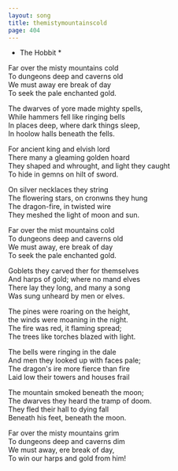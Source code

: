 ```yaml
---
layout: song
title: themistymountainscold
page: 404
---
```


* The Hobbit *  

Far over the misty mountains cold  
To dungeons deep and caverns old  
We must away ere break of day  
To seek the pale enchanted gold.  

The dwarves of yore made mighty spells,  
While hammers fell like ringing bells  
In places deep, where dark things sleep,  
In hoolow halls beneath the fells.  

For ancient king and elvish lord  
There many a gleaming golden hoard  
They shaped and whrought, and light they caught  
To hide in gemns on hilt of sword.  

On silver necklaces they string  
The flowering stars, on cronwns they hung  
The dragon-fire, in twisted wire  
They meshed the light of moon and sun.  

Far over the mist mountains cold  
To dungeons deep and caverns old  
We must away, ere break of day  
To seek the pale enchanted gold.  

Goblets they carved ther for themselves  
And harps of gold; where no mand elves  
There lay they long, and many a song  
Was sung unheard by men or elves.  

The pines were roaring on the height,  
the winds were moaning in the night.  
The fire was red, it flaming spread;  
The trees like torches blazed with light.  

The bells were ringing in the dale  
And men they looked up with faces pale;  
The dragon's ire more fierce than fire  
Laid low their towers and houses frail  

The mountain smoked beneath the moon;  
The dwarves they heard the tramp of doom.  
They fled their hall to dying fall  
Beneath his feet, beneath the moon.  

Far over the misty mountains grim  
To dungeons deep and caverns dim  
We must away, ere break of day,  
To win our harps and gold from him!  
